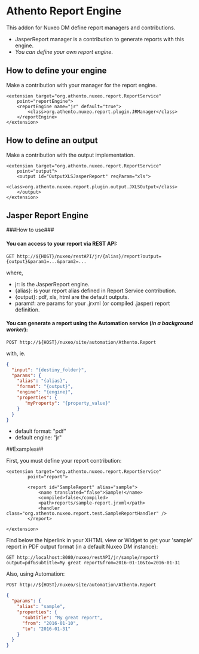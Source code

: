 # Athento Report Engine

This addon for Nuxeo DM define report managers and contributions. 

- JasperReport manager is a contribution to generate reports with this engine.
- _You can define your own report engine_.

## How to define your engine ##

Make a contribution with your manager for the report engine.

```
<extension target="org.athento.nuxeo.report.ReportService"
	point="reportEngine">
	<reportEngine name="jr" default="true">
		<class>org.athento.nuxeo.report.plugin.JRManager</class>
	</reportEngine>
</extension>
```

## How to define an output ##

Make a contribution with the output implementation.

```
<extension target="org.athento.nuxeo.report.ReportService"
	point="output">
	<output id="OutputXLSJasperReport" reqParam="xls">
		<class>org.athento.nuxeo.report.plugin.output.JXLSOutput</class>
	</output>
</extension>
```

## Jasper Report Engine

###How to use###

#### You can access to your report via **REST API**:

```
GET http://${HOST}/nuxeo/restAPI/jr/{alias}/report?output={output}&param1=...&param2=...
```

where,

* jr: is the JasperReport engine.
* {alias}: is your report alias defined in Report Service contribution.
* {output}: pdf, xls, html are the default outputs.
* param#: are params for your .jrxml (or compiled .jasper) report definition.


#### You can generate a report using the **Automation service** (*in a background worker*):

```
POST http://${HOST}/nuxeo/site/automation/Athento.Report
```

with, ie.

```json
{
  "input": "{destiny_folder}",
  "params": {
    "alias": "{alias}",
    "format": "{output}", 
    "engine": "{engine}",
    "properties": {
       "myProperty": "{property_value}"
    }
  }
}
```	
- default format: "pdf"
- default engine: "jr"

##Examples##

First, you must define your report contribution:

```
<extension target="org.athento.nuxeo.report.ReportService"
		point="report">

		<report id="SampleReport" alias="sample">
			<name translated="false">Sample!</name>
			<compiled>false</compiled>
			<path>reports/sample-report.jrxml</path>
			<handler class="org.athento.nuxeo.report.test.SampleReportHandler" />
		</report>

</extension>
```

Find below the hiperlink in your XHTML view or Widget to get your 'sample' report in PDF output format (in a default Nuxeo DM instance):

```
GET http://localhost:8080/nuxeo/restAPI/jr/sample/report?output=pdf&subtitle=My great report&from=2016-01-10&to=2016-01-31
```

Also, using Automation:

```
POST http://${HOST}/nuxeo/site/automation/Athento.Report
```

```json
{
  "params": {
    "alias": "sample",
    "properties": {
      "subtitle": "My great report",
      "from": "2016-01-10",
      "to": "2016-01-31"
    }
  }
}	
```





